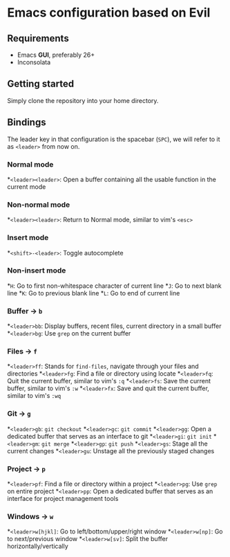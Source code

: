 # Emacs configuration based on Evil


## Requirements
- Emacs **GUI**, preferably 26+
- Inconsolata

## Getting started
Simply clone the repository into your home directory.

## Bindings
The leader key in that configuration is the spacebar (`SPC`), we will refer to it as `<leader>` from now on.

### Normal mode
*`<leader><leader>`: Open a buffer containing all the usable function in the current mode
### Non-normal mode
*`<leader><leader>`: Return to Normal mode, similar to vim's `<esc>`
### Insert mode
*`<shift>-<leader>`: Toggle autocomplete
### Non-insert mode
*`H`: Go to first non-whitespace character of current line
*`J`: Go to next blank line
*`K`: Go to previous blank line
*`L`: Go to end of current line
### Buffer -> `b`
*`<leader>bb`: Display buffers, recent files, current directory in a small buffer
*`<leader>bg`: Use `grep` on the current buffer
### Files -> `f`
*`<leader>ff`: Stands for `find-files`, navigate through your files and directories
*`<leader>fg`: Find a file or directory using locate
*`<leader>fq`: Quit the current buffer, similar to vim's `:q`
*`<leader>fs`: Save the current buffer, similar to vim's `:w`
*`<leader>fx`: Save and quit the current buffer, similar to vim's `:wq`
### Git -> `g`
*`<leader>gb`: `git checkout`
*`<leader>gc`: `git commit`
*`<leader>gg`: Open a dedicated buffer that serves as an interface to git
*`<leader>gi`: `git init`
*`<leader>gm`: `git merge`
*`<leader>gp`: `git push`
*`<leader>gs`: Stage all the current changes
*`<leader>gu`: Unstage all the previously staged changes
### Project -> `p`
*`<leader>pf`: Find a file or directory within a project
*`<leader>pg`: Use `grep` on entire project
*`<leader>pp`: Open a dedicated buffer that serves as an interface for project management tools
### Windows -> `w`
*`<leader>w[hjkl]`: Go to left/bottom/upper/right window
*`<leader>w[np]`: Go to next/previous window
*`<leader>w[sv]`: Split the buffer horizontally/vertically
